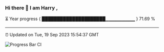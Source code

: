 ### Hi there 👋 I am Harry , 

⏳ Year progress { █████████████████████▁▁▁▁▁▁▁▁▁ } 71.69 %

---

⏰ Updated on Tue, 19 Sep 2023 15:54:37 GMT

![Progress Bar CI](https://github.com/duykhang68/duykhang68/workflows/Progress%20Bar%20CI/badge.svg)
